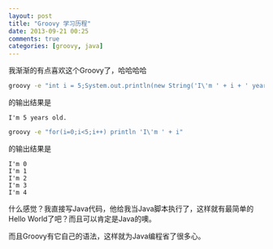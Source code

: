 ```yaml
---
layout: post
title: "Groovy 学习历程"
date: 2013-09-21 00:25
comments: true
categories: [groovy, java]
---
```

我渐渐的有点喜欢这个Groovy了，哈哈哈哈
```bash
groovy -e "int i = 5;System.out.println(new String('I\'m ' + i + ' years old.'));"
```
的输出结果是

    I'm 5 years old.
```bash
groovy -e "for(i=0;i<5;i++) println 'I\'m ' + i"
```
的输出结果是

    I'm 0
    I'm 1
    I'm 2
    I'm 3
    I'm 4

<!--more-->
什么感觉？我直接写Java代码，他给我当Java脚本执行了，这样就有最简单的Hello World了吧？而且可以肯定是Java的噢。

而且Groovy有它自己的语法，这样就为Java编程省了很多心。
